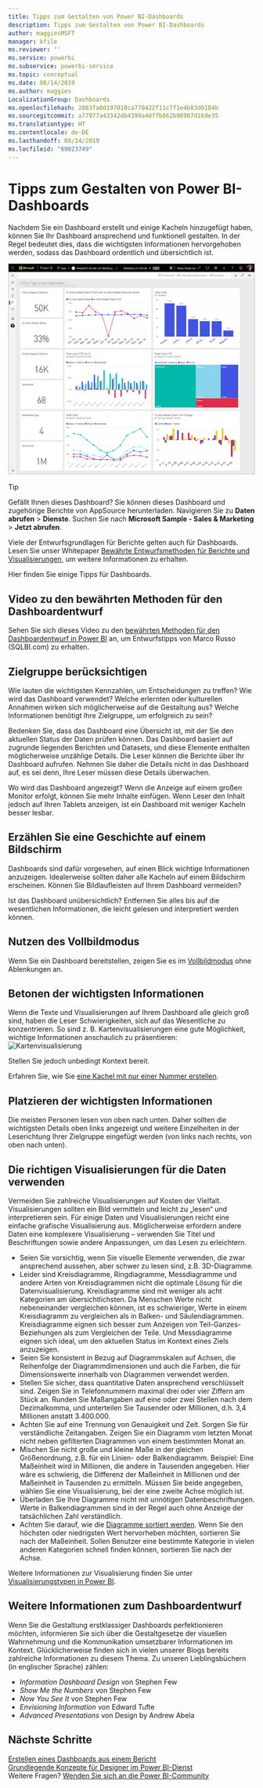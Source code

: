 ```yaml
---
title: Tipps zum Gestalten von Power BI-Dashboards
description: Tipps zum Gestalten von Power BI-Dashboards
author: maggiesMSFT
manager: kfile
ms.reviewer: ''
ms.service: powerbi
ms.subservice: powerbi-service
ms.topic: conceptual
ms.date: 08/14/2019
ms.author: maggies
LocalizationGroup: Dashboards
ms.openlocfilehash: 2083fa0d197010ca770422f11c7f1e4b83d0184b
ms.sourcegitcommit: a77977a43342db4399a4dffb862b96907d16de35
ms.translationtype: HT
ms.contentlocale: de-DE
ms.lasthandoff: 08/14/2019
ms.locfileid: "69023749"
---
```

# <a name="tips-for-designing-a-great-power-bi-dashboard"></a>Tipps zum Gestalten von Power BI-Dashboards
Nachdem Sie ein Dashboard erstellt und einige Kacheln hinzugefügt haben, können Sie Ihr Dashboard ansprechend und funktionell gestalten. In der Regel bedeutet dies, dass die wichtigsten Informationen hervorgehoben werden, sodass das Dashboard ordentlich und übersichtlich ist.

![Beispieldashboard für Marketing und Vertrieb](media/service-dashboards-design-tips/power-bi-marketing-sample-dashboard.png)

> [!TIP]
> Gefällt Ihnen dieses Dashboard? Sie können dieses Dashboard und zugehörige Berichte von AppSource herunterladen. Navigieren Sie zu **Daten abrufen** > **Dienste**. Suchen Sie nach **Microsoft Sample - Sales & Marketing** > **Jetzt abrufen**.

Viele der Entwurfsgrundlagen für Berichte gelten auch für Dashboards. Lesen Sie unser Whitepaper [Bewährte Entwurfsmethoden für Berichte und Visualisierungen](visuals/power-bi-visualization-best-practices.md), um weitere Informationen zu erhalten.

Hier finden Sie einige Tipps für Dashboards.

## <a name="dashboard-design-best-practices-video"></a>Video zu den bewährten Methoden für den Dashboardentwurf

Sehen Sie sich dieses Video zu den [bewährten Methoden für den Dashboardentwurf in Power BI](https://www.youtube.com/watch?v=-tdkUYrzrio) an, um Entwurfstipps von Marco Russo (SQLBI.com) zu erhalten.

## <a name="consider-your-audience"></a>Zielgruppe berücksichtigen
Wie lauten die wichtigsten Kennzahlen, um Entscheidungen zu treffen? Wie wird das Dashboard verwendet? Welche erlernten oder kulturellen Annahmen wirken sich möglicherweise auf die Gestaltung aus? Welche Informationen benötigt Ihre Zielgruppe, um erfolgreich zu sein?

Bedenken Sie, dass das Dashboard eine Übersicht ist, mit der Sie den aktuellen Status der Daten prüfen können. Das Dashboard basiert auf zugrunde liegenden Berichten und Datasets, und diese Elemente enthalten möglicherweise unzählige Details. Die Leser können die Berichte über Ihr Dashboard aufrufen. Nehmen Sie daher die Details nicht in das Dashboard auf, es sei denn, Ihre Leser müssen diese Details überwachen.

Wo wird das Dashboard angezeigt? Wenn die Anzeige auf einem großen Monitor erfolgt, können Sie mehr Inhalte einfügen. Wenn Leser den Inhalt jedoch auf Ihren Tablets anzeigen, ist ein Dashboard mit weniger Kacheln besser lesbar.

## <a name="tell-a-story-on-one-screen"></a>Erzählen Sie eine Geschichte auf einem Bildschirm
Dashboards sind dafür vorgesehen, auf einen Blick wichtige Informationen anzuzeigen. Idealerweise sollten daher alle Kacheln auf einem Bildschirm erscheinen. Können Sie Bildlaufleisten auf Ihrem Dashboard vermeiden?

Ist das Dashboard unübersichtlich?  Entfernen Sie alles bis auf die wesentlichen Informationen, die leicht gelesen und interpretiert werden können.

## <a name="make-use-of-full-screen-mode"></a>Nutzen des Vollbildmodus
Wenn Sie ein Dashboard bereitstellen, zeigen Sie es im [Vollbildmodus](consumer/end-user-focus.md) ohne Ablenkungen an.

## <a name="accent-the-most-important-information"></a>Betonen der wichtigsten Informationen
Wenn die Texte und Visualisierungen auf Ihrem Dashboard alle gleich groß sind, haben die Leser Schwierigkeiten, sich auf das Wesentliche zu konzentrieren. So sind z. B. Kartenvisualisierungen eine gute Möglichkeit, wichtige Informationen anschaulich zu präsentieren:  
![Kartenvisualisierung](media/service-dashboards-design-tips/pbi_card.png)

Stellen Sie jedoch unbedingt Kontext bereit.  

Erfahren Sie, wie Sie [eine Kachel mit nur einer Nummer erstellen](visuals/power-bi-visualization-card.md).

## <a name="place-the-most-important-information"></a>Platzieren der wichtigsten Informationen
Die meisten Personen lesen von oben nach unten. Daher sollten die wichtigsten Details oben links angezeigt und weitere Einzelheiten in der Leserichtung Ihrer Zielgruppe eingefügt werden (von links nach rechts, von oben nach unten).

## <a name="use-the-right-visualization-for-the-data"></a>Die richtigen Visualisierungen für die Daten verwenden
Vermeiden Sie zahlreiche Visualisierungen auf Kosten der Vielfalt.  Visualisierungen sollten ein Bild vermitteln und leicht zu „lesen“ und interpretieren sein.  Für einige Daten und Visualisierungen reicht eine einfache grafische Visualisierung aus. Möglicherweise erfordern andere Daten eine komplexere Visualisierung – verwenden Sie Titel und Beschriftungen sowie andere Anpassungen, um das Lesen zu erleichtern.  

* Seien Sie vorsichtig, wenn Sie visuelle Elemente verwenden, die zwar ansprechend aussehen, aber schwer zu lesen sind, z.B. 3D-Diagramme. 
* Leider sind Kreisdiagramme, Ringdiagramme, Messdiagramme und andere Arten von Kreisdiagrammen nicht die optimale Lösung für die Datenvisualisierung. Kreisdiagramme sind mit weniger als acht Kategorien am übersichtlichsten. Da Menschen Werte nicht nebeneinander vergleichen können, ist es schwieriger, Werte in einem Kreisdiagramm zu vergleichen als in Balken- und Säulendiagrammen. Kreisdiagramme eignen sich besser zum Anzeigen von Teil-Ganzes-Beziehungen als zum Vergleichen der Teile. Und Messdiagramme eignen sich ideal, um den aktuellen Status im Kontext eines Ziels anzuzeigen.
* Seien Sie konsistent in Bezug auf Diagrammskalen auf Achsen, die Reihenfolge der Diagrammdimensionen und auch die Farben, die für Dimensionswerte innerhalb von Diagrammen verwendet werden.
* Stellen Sie sicher, dass quantitative Daten ansprechend verschlüsselt sind. Zeigen Sie in Telefonnummern maximal drei oder vier Ziffern am Stück an. Runden Sie Maßangaben auf eine oder zwei Stellen nach dem Dezimalkomma, und unterteilen Sie Tausender oder Millionen, d.h. 3,4 Millionen anstatt 3.400.000.
* Achten Sie auf eine Trennung von Genauigkeit und Zeit. Sorgen Sie für verständliche Zeitangaben. Zeigen Sie ein Diagramm vom letzten Monat nicht neben gefilterten Diagrammen von einem bestimmten Monat an.
* Mischen Sie nicht große und kleine Maße in der gleichen Größenordnung, z.B. für ein Linien- oder Balkendiagramm. Beispiel: Eine Maßeinheit wird in Millionen, die andere in Tausenden angegeben. Hier wäre es schwierig, die Differenz der Maßeinheit in Millionen und der Maßeinheit in Tausenden zu ermitteln. Müssen Sie beide angegeben, wählen Sie eine Visualisierung, bei der eine zweite Achse möglich ist.
* Überladen Sie Ihre Diagramme nicht mit unnötigen Datenbeschriftungen. Werte in Balkendiagrammen sind in der Regel auch ohne Anzeige der tatsächlichen Zahl verständlich.
* Achten Sie darauf, wie die [Diagramme sortiert werden](consumer/end-user-change-sort.md). Wenn Sie den höchsten oder niedrigsten Wert hervorheben möchten, sortieren Sie nach der Maßeinheit. Sollen Benutzer eine bestimmte Kategorie in vielen anderen Kategorien schnell finden können, sortieren Sie nach der Achse.  

Weitere Informationen zur Visualisierung finden Sie unter [Visualisierungstypen in Power BI](visuals/power-bi-visualization-types-for-reports-and-q-and-a.md).  

## <a name="learn-more-about-dashboard-design"></a>Weitere Informationen zum Dashboardentwurf
Wenn Sie die Gestaltung erstklassiger Dashboards perfektionieren möchten, informieren Sie sich über die Gestaltgesetze der visuellen Wahrnehmung und die Kommunikation umsetzbarer Informationen im Kontext. Glücklicherweise finden sich in vielen unserer Blogs bereits zahlreiche Informationen zu diesem Thema. Zu unseren Lieblingsbüchern (in englischer Sprache) zählen:

* *Information Dashboard Design* von Stephen Few  
* *Show Me the Numbers* von Stephen Few  
* *Now You See It* von Stephen Few  
* *Envisioning Information* von Edward Tufte  
* *Advanced Presentations* von Design by Andrew Abela   

## <a name="next-steps"></a>Nächste Schritte
[Erstellen eines Dashboards aus einem Bericht](service-dashboard-create.md)  
[Grundlegende Konzepte für Designer im Power BI-Dienst](service-basic-concepts.md)  
Weitere Fragen? [Wenden Sie sich an die Power BI-Community](http://community.powerbi.com/)
